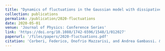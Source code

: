 ```yaml
---
title: "Dynamics of fluctuations in the Gaussian model with dissipative Langevin Dynamics"
collection: publications
permalink: /publication/2020-fluctuations
date: 2020-05-01
venue: 'Journal of Physics: Conference Series'
link: 'https://doi.org/10.1088/1742-6596/1548/1/012027'
paperurl: '/files/papers/2020-fluctuations.pdf'
citation: 'Corberi, Federico, Onofrio Mazzarisi, and Andrea Gambassi. &quot;Dynamics of fluctuations in the Gaussian model with dissipative Langevin Dynamics.&quot; <i>Journal of Physics: Conference Series</i>, vol. 1548, no. 1, p. 012027. IOP Publishing, 2020.'
---
```

